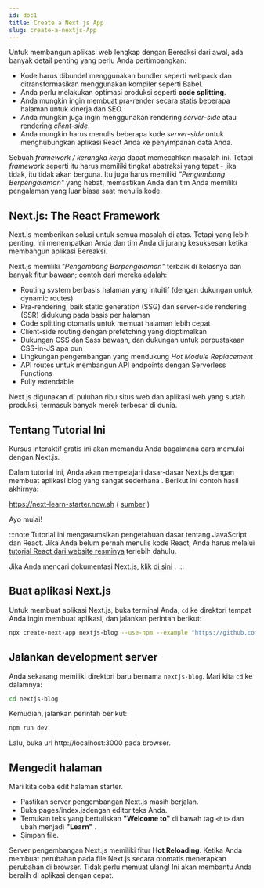 ```yaml
---
id: doc1
title: Create a Next.js App
slug: create-a-nextjs-App
---
```


Untuk membangun aplikasi web lengkap dengan Bereaksi dari awal, ada banyak detail penting yang perlu Anda pertimbangkan:

- Kode harus dibundel menggunakan bundler seperti webpack dan ditransformasikan menggunakan kompiler seperti Babel.
- Anda perlu melakukan optimasi produksi seperti **code splitting**.
- Anda mungkin ingin membuat pra-render secara statis beberapa halaman untuk kinerja dan SEO.
- Anda mungkin juga ingin menggunakan rendering _server-side_ atau rendering _client-side_.
- Anda mungkin harus menulis beberapa kode _server-side_ untuk menghubungkan aplikasi React Anda ke penyimpanan data Anda.

Sebuah _framework / kerangka kerja_ dapat memecahkan masalah ini. Tetapi _framework_ seperti itu harus memiliki tingkat abstraksi yang tepat - jika tidak, itu tidak akan berguna. Itu juga harus memiliki _"Pengembang Berpengalaman"_ yang hebat, memastikan Anda dan tim Anda memiliki pengalaman yang luar biasa saat menulis kode.

## Next.js: The React Framework

Next.js memberikan solusi untuk semua masalah di atas. Tetapi yang lebih penting, ini menempatkan Anda dan tim Anda di jurang kesuksesan ketika membangun aplikasi Bereaksi.

Next.js memiliki _"Pengembang Berpengalaman"_ terbaik di kelasnya dan banyak fitur bawaan; contoh dari mereka adalah:

- Routing system berbasis halaman yang intuitif (dengan dukungan untuk dynamic routes)
- Pra-rendering, baik static generation (SSG) dan server-side rendering (SSR) didukung pada basis per halaman
- Code splitting otomatis untuk memuat halaman lebih cepat
- Client-side routing dengan prefetching yang dioptimalkan
- Dukungan CSS dan Sass bawaan, dan dukungan untuk perpustakaan CSS-in-JS apa pun
- Lingkungan pengembangan yang mendukung _Hot Module Replacement_
- API routes untuk membangun API endpoints dengan Serverless Functions
- Fully extendable

Next.js digunakan di puluhan ribu situs web dan aplikasi web yang sudah produksi, termasuk banyak merek terbesar di dunia.

## Tentang Tutorial Ini

Kursus interaktif gratis ini akan memandu Anda bagaimana cara memulai dengan Next.js.

Dalam tutorial ini, Anda akan mempelajari dasar-dasar Next.js dengan membuat aplikasi blog yang sangat sederhana . Berikut ini contoh hasil akhirnya:

https://next-learn-starter.now.sh ( [sumber](https://github.com/vercel/next-learn-starter/tree/master/demo) )

Ayo mulai!

:::note
Tutorial ini mengasumsikan pengetahuan dasar tentang JavaScript dan React. Jika Anda belum pernah menulis kode React, Anda harus melalui [tutorial React dari website resminya](https://reactjs.org/tutorial/tutorial.html) terlebih dahulu.

Jika Anda mencari dokumentasi Next.js, klik [di sini](https://nextjs.org/docs/getting-started) .
:::

## Buat aplikasi Next.js

Untuk membuat aplikasi Next.js, buka terminal Anda, `cd` ke direktori tempat Anda ingin membuat aplikasi, dan jalankan perintah berikut:

```bash
npx create-next-app nextjs-blog --use-npm --example "https://github.com/vercel/next-learn-starter/tree/master/learn-starter"
```

## Jalankan development server

Anda sekarang memiliki direktori baru bernama `nextjs-blog`. Mari kita `cd` ke dalamnya:

```bash
cd nextjs-blog
```

Kemudian, jalankan perintah berikut:

```bash
npm run dev
```

Lalu, buka url http://localhost:3000 pada browser.

## Mengedit halaman

Mari kita coba edit halaman starter.

- Pastikan server pengembangan Next.js masih berjalan.
- Buka pages/index.jsdengan editor teks Anda.
- Temukan teks yang bertuliskan **"Welcome to"** di bawah tag `<h1>` dan ubah menjadi **"Learn"** .
- Simpan file.

Server pengembangan Next.js memiliki fitur **Hot Reloading**. Ketika Anda membuat perubahan pada file Next.js secara otomatis menerapkan perubahan di browser. Tidak perlu memuat ulang! Ini akan membantu Anda beralih di aplikasi dengan cepat.
